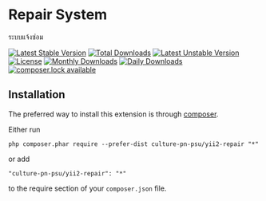 Repair System
=============
ระบบแจ้งซ่อม

[![Latest Stable Version](https://poser.pugx.org/culture-pn-psu/yii2-repair/version)](https://packagist.org/packages/culture-pn-psu/yii2-repair)
[![Total Downloads](https://poser.pugx.org/culture-pn-psu/yii2-repair/downloads)](https://packagist.org/packages/culture-pn-psu/yii2-repair)
[![Latest Unstable Version](https://poser.pugx.org/culture-pn-psu/yii2-repair/v/unstable)](//packagist.org/packages/culture-pn-psu/yii2-repair)
[![License](https://poser.pugx.org/culture-pn-psu/yii2-repair/license)](https://packagist.org/packages/culture-pn-psu/yii2-repair)
[![Monthly Downloads](https://poser.pugx.org/culture-pn-psu/yii2-repair/d/monthly)](https://packagist.org/packages/culture-pn-psu/yii2-repair)
[![Daily Downloads](https://poser.pugx.org/culture-pn-psu/yii2-repair/d/daily)](https://packagist.org/packages/culture-pn-psu/yii2-repair)
[![composer.lock available](https://poser.pugx.org/culture-pn-psu/yii2-repair/composerlock)](https://packagist.org/packages/culture-pn-psu/yii2-repair)

Installation
------------

The preferred way to install this extension is through [composer](http://getcomposer.org/download/).

Either run

```
php composer.phar require --prefer-dist culture-pn-psu/yii2-repair "*"
```

or add

```
"culture-pn-psu/yii2-repair": "*"
```

to the require section of your `composer.json` file.

